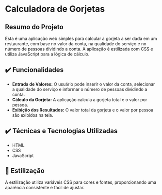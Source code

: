 
# Calculadora de Gorjetas

## Resumo do Projeto
Esta é uma aplicação web simples para calcular a gorjeta a ser dada em um restaurante, com base no valor da conta, na qualidade do serviço e no número de pessoas dividindo a conta. A aplicação é estilizada com CSS e utiliza JavaScript para a lógica de cálculo.

## ✔️ Funcionalidades
- **Entrada de Valores:** O usuário pode inserir o valor da conta, selecionar a qualidade do serviço e informar o número de pessoas dividindo a conta.
- **Cálculo da Gorjeta:** A aplicação calcula a gorjeta total e o valor por pessoa.
- **Exibição dos Resultados:** O valor total da gorjeta e o valor por pessoa são exibidos na tela.

## ✔️ Técnicas e Tecnologias Utilizadas
- HTML
- CSS
- JavaScript

## 🎨 Estilização
A estilização utiliza variáveis CSS para cores e fontes, proporcionando uma aparência consistente e fácil de ajustar.
